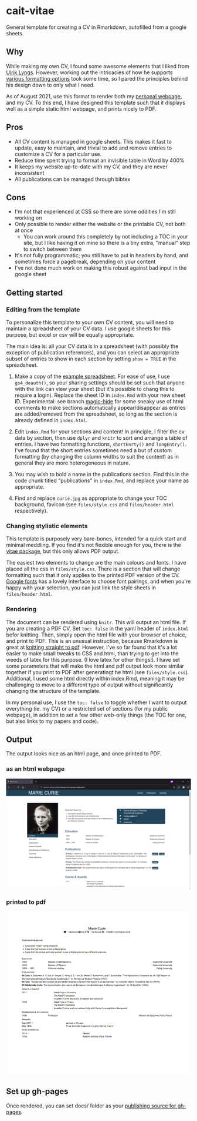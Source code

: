 # cait-vitae
General template for creating a CV in Rmarkdown, autofilled from a google sheets. 

## Why

While making my own CV, I found some awesome elements that I liked from [Ulrik Lyngs](https://ulriklyngs.com/). However, working out the intricacies of how he supports [various formatting options](https://github.com/rstudio/pagedown) took some time, so I pared the principles behind his design down to only what I need.

As of August 2021, use this format to render both my [personal webpage](https://www.cs.toronto.edu/~charrigan/), and my CV. To this end, I have designed this template such that it displays well as a simple static html webpage, and prints nicely to PDF. 

## Pros

* All CV content is managed in google sheets. This makes it fast to update, easy to maintain, and trivial to add and remove entries to customize a CV for a particular use.
* Reduce time spent trying to format an invisible table in Word by 400%
* It keeps my website up-to-date with my CV, and they are never inconsistent 
* All publications can be managed through bibtex


## Cons

* I'm not that experienced at CSS so there are some oddities I'm still working on
* Only possible to render either the website or the printable CV, not both at once
  * You can work around this completely by not including a TOC in your site, but I like having it on mine so there is a tiny extra, "manual" step to switch between them
* It's not fully programmatic; you still have to put in headers by hand, and sometimes force a pagebreak, depending on your content
* I've not done much work on making this robust against bad input in the google sheet

## Getting started

### Editing from the template

To personalize this template to your own CV content, you will need to maintain a spreadsheet of your CV data. I use google sheets for this purpose, but excel or csv will be equally appropriate. 

The main idea is: all your CV data is in a spreadsheet (with possibly the exception of publication references), and you can select an appropriate subset of entries to show in each section by setting `show = TRUE` in the spreadsheet.

1. Make a copy of the [example spreadsheet](https://docs.google.com/spreadsheets/d/1bzHcV8x1I4Z7tOA52dkKLEh27gUR39R3NelefmdrKgw/edit?usp=sharing). For ease of use, I use `gs4_deauth()`, so your sharing settings should be set such that anyone with the link can view your sheet (but it's possible to chang this to require a login). Replace the sheet ID in `index.Rmd` with your new sheet ID. Experimental: see branch [magic-hide](https://github.com/harrig12/cait-vitae/tree/magic-hide) for some sneaky use of html comments to make sections automatically appear/disappear as entries are added/removed from the spreadsheet, so long as the section is already defined in `index.html`.  

1. Edit `index.Rmd` for your sections and content! In principle, I filter the cv data by section, then use `dplyr` and `knitr` to sort and arrange a table of entries. I have two formatting functions, `shortEnrty()` and `longEntry()`. I've found that the short entries sometimes need a but of custom formatting (by changing the column widths to suit the content) as in general they are more heterogeneous in nature.

1. You may wish to bold a name in the publications section. Find this in the code chunk titled "publications" in `index.Rmd`, and replace your name as appropriate. 

1. Find and replace `curie.jpg` as appropriate to change your TOC background, favicon (see `files/style.css` and `files/header.html` respectively). 

### Changing stylistic elements

This template is purposely very bare-bones, intended for a quick start and minimal meddling. If you find it's not flexible enough for you, there is the [vitae package](https://cran.r-project.org/package=vitae), but this only allows PDF output.

The easiest two elements to change are the main colours and fonts. I have placed all the css in `files/style.css`. There is a section that will change formatting such that it only applies to the printed PDF version of the CV. [Google fonts](https://fonts.google.com/) has a lovely interface to choose font pairings, and when you're happy with your selection, you can just link the style sheets in `files/header.html`. 

### Rendering

The document can be rendered using `knitr`. This will output an html file. If you are creating a PDF CV, Set `toc: false` in the yaml header of `index.html` befor knitting. Then, simply open the html file with your browser of choice, and print to PDF. This is an unusual instruction, because Rmarkdown is great at [knitting straight to pdf](https://bookdown.org/yihui/rmarkdown/pdf-document.html). However, I've so far found that it's a lot easier to make small tweaks to CSS and html, than trying to get into the weeds of latex for this purpose. (I love latex for other things!). I have set some parameters that will make the html and pdf output look more similar together if you print to PDF after generatingt he html (see `files/style.css`). Additional, I used some html directly within index.Rmd, meaning it may be challenging to move to a different type of output without significantly changing the structure of the template. 

In my personal use, I use the `toc: false` to toggle whether I want to output everything (ie. my CV) or a restricted set of sections (for my public webpage), in addition to set a few other web-only things (the TOC for one, but also links to my papers and code). 

## Output

The output looks nice as an html page, and once printed to PDF. 

### as an html webpage
![](files/html_snapshot.png)

### printed to pdf

![](files/pdf_snapshot.png)

## Set up gh-pages

Once rendered, you can set docs/ folder as your [publishing source for gh-pages](https://docs.github.com/en/pages/getting-started-with-github-pages/configuring-a-publishing-source-for-your-github-pages-site). 
